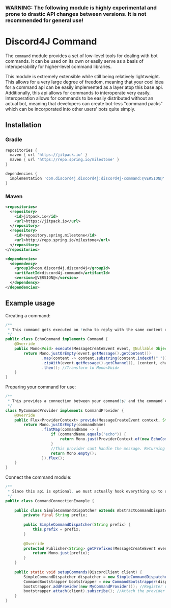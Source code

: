 ### WARNING: The following module is highly experimental and prone to drastic API changes between versions. It is not recommended for general use!

# Discord4J Command
The `command` module provides a set of low-level tools for dealing with bot commands. It can be used on its own or
easily serve as a basis of interoperability for higher-level command libraries. 

This module is extremely extensible while still being relatively lightweight. This allows for a very large degree of
freedom, meaning that your cool idea for a command api can be easily implemented as a layer atop this base api.
Additionally, this api allows for commands to interoperate very easily. Interoperation allows for commands to be easily
distributed without an actual bot, meaning that developers can create bot-less "command packs" which can be incorporated
into other users' bots quite simply.

## Installation
### Gradle
```groovy
repositories {
  maven { url 'https://jitpack.io' }
  maven { url 'https://repo.spring.io/milestone' }
}

dependencies {
  implementation 'com.discord4j.discord4j:discord4j-command:@VERSION@'
}
```
### Maven
```xml
<repositories>
  <repository>
    <id>jitpack.io</id>
    <url>https://jitpack.io</url>
  </repository>
  <repository> 
    <id>repository.spring.milestone</id> 
    <url>http://repo.spring.io/milestone</url> 
  </repository>
</repositories>

<dependencies>
  <dependency>
    <groupId>com.discord4j.discord4j</groupId>
    <artifactId>discord4j-command</artifactId>
    <version>@VERSION@</version>
  </dependency>
</dependencies>
```

## Example usage
Creating a command:
```java
/**
 * This command gets executed on !echo to reply with the same content received.
 */
public class EchoCommand implements Command {
    @Override
    public Mono<Void> execute(MessageCreateEvent event, @Nullable Object context) { //invoked message is !echo
        return Mono.justOrEmpty(event.getMessage().getContent())
                .map(content -> content.substring(content.indexOf(" "))) //Retrieve string to reply with
                .zipWith(event.getMessage().getChannel(), (content, channel) -> channel.createMessage(content)) //Reply
                .then(); //Transform to Mono<Void>
    }
}
```
Preparing your command for use:
```java
/**
 * This provides a connection between your command(s) and the command client.
 */
class MyCommandProvider implements CommandProvider {
    @Override
    public Flux<ProviderContext> provide(MessageCreateEvent context, String commandName, int startIndex, int endIndex) { //Determine which command(s) to use, if any
        return Mono.justOrEmpty(commandName)
                .flatMap(commandName -> {
                    if (commandName.equals("echo")) {
                        return Mono.just(ProviderContext.of(new EchoCommand())); //Handle message with an EchoCommand
                    }
                    //This provider cant handle the message. Returning empty() lets other providers try
                    return Mono.empty();
                }).flux();
    }
}
```
Connect the command module:
```java
/**
 * Since this api is optional, we must actually hook everything up to our DiscordClient.
 */
public class CommandConnectionExample {
    
    public class SimpleCommandDispatcher extends AbstractCommandDispatcher {
        private final String prefix;
        
        public SimpleCommandDispatcher(String prefix) {
            this.prefix = prefix;
        }
    
        @Override
        protected Publisher<String> getPrefixes(MessageCreateEvent event) {
            return Mono.just(prefix);
        }
    }
    
    public static void setupCommands(DiscordClient client) {
        SimpleCommandDispatcher dispatcher = new SimpleCommandDispatcher("!"); //Handles triggering commands using our ! prefix
        CommandBootstrapper bootstrapper = new CommandBootstrapper(dispatcher); //This mediates all internal logic for commands
        bootstrapper.addProvider(new MyCommandProvider()); //Register our command provider
        bootstrapper.attach(client).subscribe(); //Attach the provider to the client and activate it
    }
}
```
